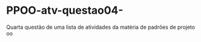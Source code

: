# PPOO-atv-questao04-
Quarta questão de uma lista de atividades da matéria de padrões de projeto oo
